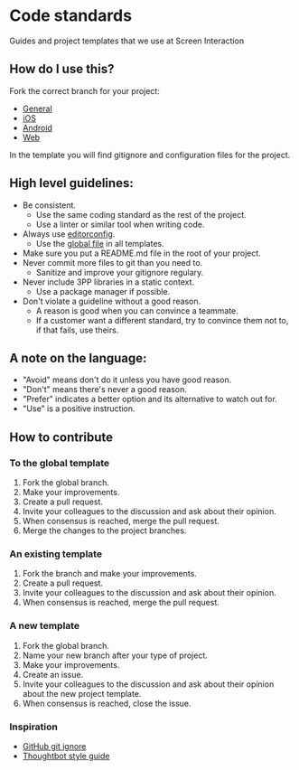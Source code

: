 # Code standards

Guides and project templates that we use at Screen Interaction

## How do I use this?

Fork the correct branch for your project:
  * [General](https://github.com/screeninteraction/code-standard/tree/global)
  * [iOS](https://github.com/screeninteraction/code-standard/tree/ios)
  * [Android](https://github.com/screeninteraction/code-standard/tree/android)
  * [Web](https://github.com/screeninteraction/code-standard/tree/web)

In the template you will find gitignore and configuration files for the project.

## High level guidelines:

* Be consistent.
  * Use the same coding standard as the rest of the project.
  * Use a linter or similar tool when writing code.
* Always use [editorconfig](http://editorconfig.org).
  * Use the [global file](https://github.com/screeninteraction/code-standard/blob/global/.editorconfig) in all templates.
* Make sure you put a README.md file in the root of your project.
* Never commit more files to git than you need to.
  * Sanitize and improve your gitignore regulary.
* Never include 3PP libraries in a static context.
  * Use a package manager if possible.
* Don't violate a guideline without a good reason.
  * A reason is good when you can convince a teammate.
  * If a customer want a different standard, try to convince them not to, if that fails, use theirs.

## A note on the language:

* "Avoid" means don't do it unless you have good reason.
* "Don't" means there's never a good reason.
* "Prefer" indicates a better option and its alternative to watch out for.
* "Use" is a positive instruction.

## How to contribute
### To the global template
1. Fork the global branch.
2. Make your improvements.
5. Create a pull request.
3. Invite your colleagues to the discussion and ask about their opinion.
4. When consensus is reached, merge the pull request.
5. Merge the changes to the project branches.

### An existing template
1. Fork the branch and make your improvements.
2. Create a pull request.
3. Invite your colleagues to the discussion and ask about their opinion.
4. When consensus is reached, merge the pull request.

### A new template
1. Fork the global branch.
2. Name your new branch after your type of project.
3. Make your improvements.
4. Create an issue.
5. Invite your colleagues to the discussion and ask about their opinion about the new project template.
6. When consensus is reached, close the issue.

### Inspiration
* [GitHub git ignore](https://github.com/github/gitignore)
* [Thoughtbot style guide](https://github.com/thoughtbot/guides)
